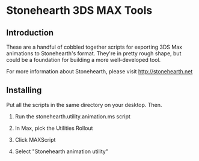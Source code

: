 Stonehearth 3DS MAX Tools
=========================

Introduction
------------

These are a handful of cobbled together scripts for exporting 3DS Max animations
to Stonehearth's format. They're in pretty rough shape, but could be a
foundation for building a more well-developed tool.

For more information about Stonehearth, please visit http://stonehearth.net

Installing
----------

Put all the scripts in the same directory on your desktop. Then.

1.  Run the stonehearth.utility.animation.ms script

2.  In Max, pick the Utilities Rollout

3.  Click MAXScript

4.  Select "Stonehearth animation utility"

 
